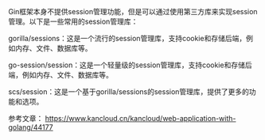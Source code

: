 Gin框架本身不提供session管理功能，但是可以通过使用第三方库来实现session管理。以下是一些常用的session管理库：

gorilla/sessions：这是一个流行的session管理库，支持cookie和存储后端，例如内存、文件、数据库等。

go-session/session：这是一个轻量级的session管理库，支持cookie和存储后端，例如内存、文件、数据库等。

scs/session：这是一个基于gorilla/sessions的session管理库，提供了更多的功能和选项。


参考文章：
https://www.kancloud.cn/kancloud/web-application-with-golang/44177